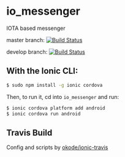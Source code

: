 # io_messenger

IOTA based messenger

master branch: [![Build Status](https://travis-ci.org/chriamue/io_messenger.svg?branch=master)](https://travis-ci.org/chriamue/io_messenger)

develop branch: [![Build Status](https://travis-ci.org/chriamue/io_messenger.svg?branch=develop)](https://travis-ci.org/chriamue/io_messenger)

## With the Ionic CLI:

```bash
$ sudo npm install -g ionic cordova
```

Then, to run it, cd into `io_messenger` and run:

```bash
$ ionic cordova platform add android
$ ionic cordova run android
```

## Travis Build

Config and scripts by [okode/ionic-travis](https://github.com/okode/ionic-travis)